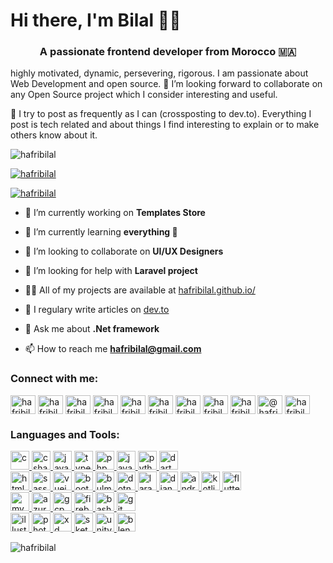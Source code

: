 <h1>Hi there, I'm Bilal 👋🏼</h1>
<h3 align="center">A passionate frontend developer from Morocco 🇲🇦</h3>
<p>highly motivated, dynamic, persevering, rigorous. I am passionate about Web Development and open source. 🤗 I’m looking forward to collaborate on any Open Source project which I consider interesting and useful.</p>

<p>📒 I try to post as frequently as I can (crossposting to dev.to). Everything I post is tech related and about things I find interesting to explain or to make others know about it.</p>

<p align="left"> <img src="https://komarev.com/ghpvc/?username=hafribilal&label=Profile%20views&color=0e75b6&style=flat" alt="hafribilal" /> </p>

<p align="left"> <a href="https://github.com/ryo-ma/github-profile-trophy"><img src="https://github-profile-trophy.vercel.app/?username=hafribilal" alt="hafribilal" /></a> </p>

<p align="left"> <a href="https://twitter.com/hafribilal" target="blank"><img src="https://img.shields.io/twitter/follow/hafribilal?logo=twitter&style=for-the-badge" alt="hafribilal" /></a> </p>

- 🔭 I’m currently working on **Templates Store**

- 🌱 I’m currently learning **everything 🤣**

- 👯 I’m looking to collaborate on **UI/UX Designers**

- 🤝 I’m looking for help with **Laravel project**

- 👨‍💻 All of my projects are available at [hafribilal.github.io/](hafribilal.github.io/)

- 📝 I regulary write articles on [dev.to](dev.to)

- 💬 Ask me about **.Net framework**

- 📫 How to reach me **hafribilal@gmail.com**

<h3 align="left">Connect with me:</h3>
<p align="left">
  <a href="https://twitter.com/hafribilal" target="blank"><img align="center" src="https://cdn.jsdelivr.net/npm/simple-icons@3.0.1/icons/twitter.svg" alt="hafribilal" height="30" width="40" /></a>
  <a href="https://linkedin.com/in/hafribilal" target="blank"><img align="center" src="https://cdn.jsdelivr.net/npm/simple-icons@3.0.1/icons/linkedin.svg" alt="hafribilal" height="30" width="40" /></a>
  <a href="https://instagram.com/hafribilal" target="blank"><img align="center" src="https://cdn.jsdelivr.net/npm/simple-icons@3.0.1/icons/instagram.svg" alt="hafribilal" height="30" width="40" /></a>
  <a href="https://facebook.com/hafribilal" target="blank"><img align="center" src="https://cdn.jsdelivr.net/npm/simple-icons@3.0.1/icons/facebook.svg" alt="hafribilal" height="30" width="40" /></a>
  <a href="https://dribbble.com/hafribilal" target="blank"><img align="center" src="https://cdn.jsdelivr.net/npm/simple-icons@3.0.1/icons/dribbble.svg" alt="hafribilal" height="30" width="40" /></a>
  <a href="https://www.behance.net/hafribilal" target="blank"><img align="center" src="https://cdn.jsdelivr.net/npm/simple-icons@3.0.1/icons/behance.svg" alt="hafribilal" height="30" width="40" /></a>
  <a href="https://stackoverflow.com/users/hafribilal" target="blank"><img align="center" src="https://cdn.jsdelivr.net/npm/simple-icons@3.0.1/icons/stackoverflow.svg" alt="hafribilal" height="30" width="40" /></a>
  <a href="https://codepen.io/hafribilal" target="blank"><img align="center" src="https://cdn.jsdelivr.net/npm/simple-icons@3.0.1/icons/codepen.svg" alt="hafribilal" height="30" width="40" /></a>
  <a href="https://dev.to/hafribilal" target="blank"><img align="center" src="https://cdn.jsdelivr.net/npm/simple-icons@3.0.1/icons/dev-dot-to.svg" alt="hafribilal" height="30" width="40" /></a>
  <a href="https://medium.com/@hafribilal" target="blank"><img align="center" src="https://cdn.jsdelivr.net/npm/simple-icons@3.0.1/icons/medium.svg" alt="@hafribilal" height="30" width="40" /></a>
  <a href="https://www.codechef.com/users/hafribilal" target="blank"><img align="center" src="https://cdn.jsdelivr.net/npm/simple-icons@3.1.0/icons/codechef.svg" alt="hafribilal" height="30" width="40" /></a>
</p>

  <h3 align="left">Languages and Tools:</h3>
  <p align="left">
    <!-- C -->
    <a href="https://www.cprogramming.com/" target="_blank">
      <img src="https://devicons.github.io/devicon/devicon.git/icons/c/c-original.svg" alt="c" width="30" height="30" />
    </a>
    <!-- C# -->
    <a href="https://www.w3schools.com/cs/" target="_blank">
      <img src="https://devicons.github.io/devicon/devicon.git/icons/csharp/csharp-original.svg" alt="csharp" width="30" height="30" />
    </a>
    <!-- JavaScript -->
    <a href="https://developer.mozilla.org/en-US/docs/Web/JavaScript" target="_blank">
      <img src="https://devicons.github.io/devicon/devicon.git/icons/javascript/javascript-original.svg" alt="javascript" width="30" height="30" />
    </a>
    <!-- TypeScript -->
    <a href="https://www.typescriptlang.org/" target="_blank">
      <img src="https://devicons.github.io/devicon/devicon.git/icons/typescript/typescript-original.svg" alt="typescript" width="30" height="30" />
    </a>
    <!-- PHP -->
    <a href="https://www.php.net" target="_blank">
      <img src="https://devicons.github.io/devicon/devicon.git/icons/php/php-original.svg" alt="php" width="30" height="30" />
    </a>
    <!-- Java -->
    <a href="https://www.java.com" target="_blank">
      <img src="https://devicons.github.io/devicon/devicon.git/icons/java/java-original-wordmark.svg" alt="java" width="30" height="30" />
    </a>
    <!-- Python -->
    <a href="https://www.python.org" target="_blank">
      <img src="https://devicons.github.io/devicon/devicon.git/icons/python/python-original.svg" alt="python" width="30" height="30" />
    </a>
    <!-- Dart -->
    <a href="https://dart.dev" target="_blank">
      <img src="https://www.vectorlogo.zone/logos/dartlang/dartlang-icon.svg" alt="dart" width="30" height="30" />
    </a>
    <br>
    <!-- HTML 5 -->
    <a href="https://www.w3.org/html/" target="_blank">
      <img src="https://devicons.github.io/devicon/devicon.git/icons/html5/html5-original-wordmark.svg" alt="html5" width="30" height="30" />
    </a>
    <!-- Sass -->
    <a href="https://sass-lang.com" target="_blank">
      <img src="https://devicons.github.io/devicon/devicon.git/icons/sass/sass-original.svg" alt="sass" width="30" height="30" />
    </a>
    <!-- Vue.js -->
    <a href="https://vuejs.org/" target="_blank">
      <img src="https://devicons.github.io/devicon/devicon.git/icons/vuejs/vuejs-original-wordmark.svg" alt="vuejs" width="30" height="30" />
    </a>
    <!-- Bootstrap -->
    <a href="https://getbootstrap.com" target="_blank">
      <img src="https://devicons.github.io/devicon/devicon.git/icons/bootstrap/bootstrap-plain.svg" alt="bootstrap" width="30" height="30" />
    </a>
    <!-- Bulma -->
    <a href="https://bulma.io/" target="_blank">
      <img src="https://raw.githubusercontent.com/gilbarbara/logos/804dc257b59e144eaca5bc6ffd16949752c6f789/logos/bulma.svg" alt="bulma" width="30" height="30" />
    </a>
    <!-- .Net framework -->
    <a href="https://dotnet.microsoft.com/" target="_blank">
      <img src="https://devicons.github.io/devicon/devicon.git/icons/dot-net/dot-net-original-wordmark.svg" alt="dotnet" width="30" height="30" />
    </a>
    <!-- Laravel -->
    <a href="https://laravel.com/" target="_blank">
      <img src="https://devicons.github.io/devicon/devicon.git/icons/laravel/laravel-plain-wordmark.svg" alt="laravel" width="30" height="30" />
    </a>
    <!-- Django -->
    <a href="https://www.djangoproject.com/" target="_blank">
      <img src="https://devicons.github.io/devicon/devicon.git/icons/django/django-original.svg" alt="django" width="30" height="30" />
    </a>
    <!-- Android -->
    <a href="https://developer.android.com" target="_blank">
      <img src="https://devicons.github.io/devicon/devicon.git/icons/android/android-original-wordmark.svg" alt="android" width="30" height="30" />
    </a>
    <!-- Kotline -->
    <a href="https://kotlinlang.org" target="_blank">
      <img src="https://www.vectorlogo.zone/logos/kotlinlang/kotlinlang-icon.svg" alt="kotlin" width="30" height="30" />
    </a>
    <!-- Flutter -->
    <a href="https://flutter.dev" target="_blank">
      <img src="https://www.vectorlogo.zone/logos/flutterio/flutterio-icon.svg" alt="flutter" width="30" height="30" />
    </a>
    <br>
    <!-- MySQL -->
    <a href="https://www.mysql.com/" target="_blank">
      <img src="https://devicons.github.io/devicon/devicon.git/icons/mysql/mysql-original-wordmark.svg" alt="mysql" width="30" height="30" />
    </a>
    <!-- Azure -->
    <a href="https://azure.microsoft.com/en-in/" target="_blank">
      <img src="https://www.vectorlogo.zone/logos/microsoft_azure/microsoft_azure-icon.svg" alt="azure" width="30" height="30" />
    </a>
    <!-- Google Cloud -->
    <a href="https://cloud.google.com" target="_blank">
      <img src="https://www.vectorlogo.zone/logos/google_cloud/google_cloud-icon.svg" alt="gcp" width="30" height="30" />
    </a>
    <!-- Firebase -->
    <a href="https://firebase.google.com/" target="_blank">
      <img src="https://www.vectorlogo.zone/logos/firebase/firebase-icon.svg" alt="firebase" width="30" height="30" />
    </a>
    <!-- Bash -->
    <a href="https://www.gnu.org/software/bash/" target="_blank">
      <img src="https://www.vectorlogo.zone/logos/gnu_bash/gnu_bash-icon.svg" alt="bash" width="30" height="30" />
    </a>
    <!-- GIT -->
    <a href="https://git-scm.com/" target="_blank">
      <img src="https://www.vectorlogo.zone/logos/git-scm/git-scm-icon.svg" alt="git" width="30" height="30" />
    </a>
    <br>
    <!-- Adobe Illustrator -->
    <a href="https://www.adobe.com/in/products/illustrator.html" target="_blank">
      <img src="https://www.vectorlogo.zone/logos/adobe_illustrator/adobe_illustrator-icon.svg" alt="illustrator" width="30" height="30" />
    </a>
    <!-- Adobe Photoshop -->
    <a href="https://www.photoshop.com/en" target="_blank">
      <img src="https://devicons.github.io/devicon/devicon.git/icons/photoshop/photoshop-plain.svg" alt="photoshop" width="30" height="30" />
    </a>
    <!-- Adobe XD -->
    <a href="https://www.adobe.com/products/xd.html" target="_blank">
      <img src="https://cdn.worldvectorlogo.com/logos/adobe-xd.svg" alt="xd" width="30" height="30"" />
    </a>
    <!-- Sketch -->
    <a href="https://www.sketch.com/" target="_blank">
      <img src="https://www.vectorlogo.zone/logos/sketchapp/sketchapp-icon.svg" alt="sketch" width="30" height="30" />
    </a>
    <!-- Unity 3D -->
    <a href="https://unity.com/" target="_blank">
      <img src="https://www.vectorlogo.zone/logos/unity3d/unity3d-icon.svg" alt="unity" width="30" height="30" />
    </a>
    <!-- Blender -->
    <a href="https://www.blender.org/" target="_blank">
      <img src="https://download.blender.org/branding/community/blender_community_badge_white.svg" alt="blender" width="30" height="30" />
    </a>

<p><img align="left" src="https://github-readme-stats.vercel.app/api/top-langs?username=hafribilal&show_icons=true&locale=en&layout=compact" alt="hafribilal" /></p>

